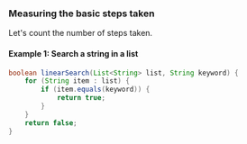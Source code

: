 ### Measuring the basic steps taken
Let's count the number of steps taken.
#### Example 1: Search a string in a list
```java
boolean linearSearch(List<String> list, String keyword) {
    for (String item : list) {
        if (item.equals(keyword)) {
            return true;
        }
    }
    return false;
}
```